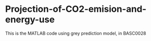 # Projection-of-CO2-emision-and-energy-use
This is the MATLAB code using grey prediction model, in BASC0028
